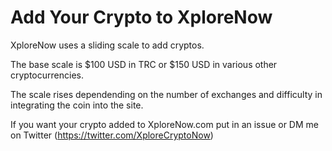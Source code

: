
# Add Your Crypto to XploreNow

XploreNow uses a sliding scale to add cryptos.

The base scale is $100 USD in TRC or $150 USD in various other cryptocurrencies.

The scale rises dependending on the number of exchanges and difficulty in integrating the coin into the site.

If you want your crypto added to XploreNow.com put in an issue or DM me on Twitter (https://twitter.com/XploreCryptoNow)
